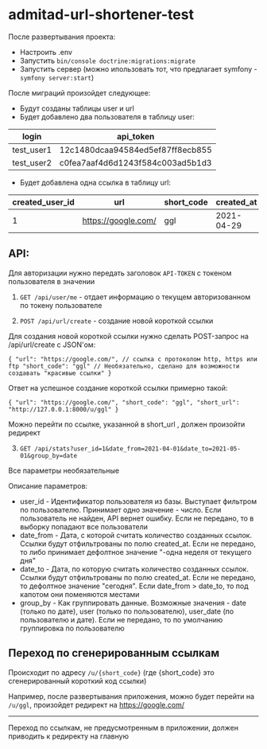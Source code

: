 # admitad-url-shortener-test

После развертывания проекта:

- Настроить .env
- Запустить `bin/console doctrine:migrations:migrate`
- Запустить сервер (можно ипользовать тот, что предлагает symfony - `symfony server:start`)

После миграций произойдет следующее:

- Будут созданы таблицы user и url
- Будет добавлено два пользователя в таблицу user:

| login | api_token |
| --- | --- |
| test_user1 | 12c1480dcaa94584ed5ef87ff8ecb855 |
| test_user2 | c0fea7aaf4d6d1243f584c003ad5b1d3 |


- Будет добавлена одна ссылка в таблицу url:

| created_user_id | url | short_code | created_at |
| --- | --- | --- | --- |
| 1 | https://google.com/ | ggl | 2021-04-29 |


## API:

Для авторизации нужно передать заголовок `API-TOKEN` с токеном пользователя в значении

1. `GET /api/user/me` - отдает информацию о текущем авторизованном по токену пользователе

2. `POST /api/url/create` - создание новой короткой ссылки
 
Для создания новой короткой ссылки нужно сделать POST-запрос на /api/url/create c JSON'ом:

`{
  "url": "https://google.com/", // ссылка с протоколом http, https или ftp
  "short_code": "ggl" // Необязательно, сделано для возможности создавать "красивые ссылки"
}`

Ответ на успешное создание короткой ссылки примерно такой:

`{
  "url": "https://google.com/",
  "short_code": "ggl",
  "short_url": "http://127.0.0.1:8000/u/ggl"
}`

Можно перейти по ссылке, указанной в short_url , должен произойти редирект

3. `GET /api/stats?user_id=1&date_from=2021-04-01&date_to=2021-05-01&group_by=date`

Все параметры необязательные

Описание параметров:

- user_id - Идентификатор пользователя из базы. Выступает фильтром по пользователю. Принимает одно значение - число. Если пользователь не найден, API вернет ошибку. Если не передано, то в выборку попадают все пользователи
- date_from - Дата, с которой считать количество созданных ссылок. Ссылки будут отфильтрованы по полю created_at. Если не передано, то либо принимает дефолтное значение "-одна неделя от текущего дня"
- date_to - Дата, по которую считать количество созданных ссылок. Ссылки будут отфильтрованы по полю created_at. Если не передано, то дефолтное значение "сегодня". Если date_from > date_to, то под капотом они поменяются местами 
- group_by - Как группировать данные. Возможные значения - date (только по дате), user (только по пользователю), user_date (по пользователю и дате). Если не передано, то по умолчанию группировка по пользователю

## Переход по сгенерированным ссылкам

Происходит по адресу `/u/{short_code}` (где {short_code} это сгенерированный короткий код ссылки)

Например, после развертывания приложения, можно будет перейти на `/u/ggl`, произойдет редирект на https://google.com/

---

Переход по ссылкам, не предусмотренным в приложении, должен приводить к редиректу на главную
